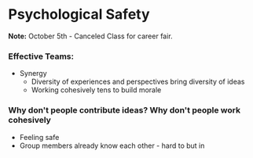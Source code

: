 # Psychological Safety

**Note:**
October 5th - Canceled Class for career fair.


### Effective Teams:

- Synergy
	- Diversity of experiences and perspectives bring diversity of ideas
	- Working cohesively tens to build morale

### Why don't people contribute ideas? Why don't people work cohesively

- Feeling safe
- Group members already know each other  - hard to but in 


